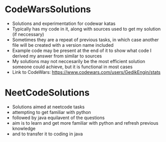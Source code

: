 # CodeWarsSolutions

- Solutions and experimentation for codewar katas
- Typically has my code in it, along with sources used to get my solution (if neccessary)
- Sometimes they are a repeat of previous tasks, in which case another file will be created with a version name included
- Example code may be present at the end of it to show what code I derived my answer from similar to sources
- My solutions may not neccesarily be the most efficient solution someone could achieve, but it is functional in most cases
- Link to CodeWars: https://www.codewars.com/users/GedikEngin/stats

# NeetCodeSolutions

- Solutions aimed at neetcode tasks
- attempting to get familiar with python
- followed by java equilavent of the questions
- aim is to learn and get more familiar with python and refresh previous knowledge
- and to transfer it to coding in java
